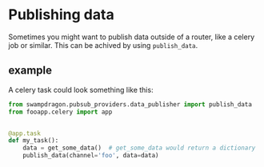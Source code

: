# Publishing data #

Sometimes you might want to publish data outside of a router, like a celery job or similar.
This can be achived by using `publish_data`.


## example ##

A celery task could look something like this:

```python
from swampdragon.pubsub_providers.data_publisher import publish_data
from fooapp.celery import app


@app.task
def my_task():
    data = get_some_data()  # get_some_data would return a dictionary
    publish_data(channel='foo', data=data)
```